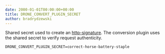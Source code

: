 ```yaml
---
date: 2000-01-01T00:00:00+00:00
title: DRONE_CONVERT_PLUGIN_SECRET
author: bradrydzewski
---
```


Shared secret used to create an [http-signature](https://tools.ietf.org/html/draft-cavage-http-signatures). The conversion plugin uses the shared secret to verify request authenticity.

```
DRONE_CONVERT_PLUGIN_SECRET=correct-horse-battery-staple
```
